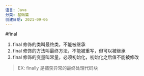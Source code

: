 ```yaml
---
语言: Java
分类: 基础篇
创建日期: 2021-09-06
---
```

#final

1. final 修饰的类叫最终类，不能被继承
2. final 修饰的方法叫最终方法，不能被重写，但可以被继承
3. final 修饰的变量叫常量，必须初始化，初始化之后值不能被修改

> EX:  finally 是捕获异常的最终处理代码块